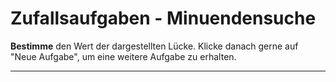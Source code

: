 <!--
version:  0.0.1

language: de

@style
main > *:not(:last-child) {
  margin-bottom: 3rem;
}

input {
    text-align: center;
}

.flex-container {
    display: flex;
    flex-wrap: wrap;
    align-items: stretch;
    gap: 20px;
}

.flex-child {
    flex: 1;
    min-width: 350px;
    margin-right: 20px;
}

@media (max-width: 400px) {
    .flex-child {
        flex: 100%;
        margin-right: 0;
    }
}
@end

formula: \carry   \textcolor{red}{\scriptsize #1}
formula: \digit   \rlap{\carry{#1}}\phantom{#2}#2
formula: \permil  \text{‰}

import: https://raw.githubusercontent.com/LiaTemplates/Tikz-Jax/main/README.md

script: https://cdn.jsdelivr.net/gh/LiaTemplates/Tikz-Jax@main/dist/index.js
import: https://raw.githubusercontent.com/liaTemplates/algebrite/master/README.md


tags: Addition, Subtraktion, leicht, niedrig, Bestimmen, Random

comment: Hier werden zufällige Subtraktionsaufgaben dreistelligen Zahlen generiert. Der Minuend wird gesucht.

author: Martin Lommatzsch

base:   https://raw.githubusercontent.com/MINT-the-GAP/Aufgabensammlung/refs/heads/main/01_Algebraische_Grundlagen/
-->




# Zufallsaufgaben - Minuendensuche




**Bestimme** den Wert der dargestellten Lücke. Klicke danach gerne auf "Neue Aufgabe", um eine weitere Aufgabe zu erhalten.



<script input="submit" output="Aufgabe" default="Neue Aufgabe" modify="false">
  if (!window._sub4_min_tick) { window._sub4_min_tick = 1 } else { window._sub4_min_tick++; }
  "Neue Aufgabe " + window._sub4_min_tick
</script>

---

<script modify="false">
// @input(`Aufgabe`)

// Hilfsfunktionen
const ri    = (min, max) => Math.floor(Math.random() * (max - min + 1)) + min;
const digs4 = n => [Math.floor(n/1000)%10, Math.floor(n/100)%10, Math.floor(n/10)%10, n%10]; // [T,H,Z,E]
const slot  = f => f ? '\\textcolor{red}{1}' : '\\hspace{0.5em}'; // mit {0.5em}

// Zufallszahlen: Subtrahend und Differenz (beide vierstellig), daraus Minuend
let B = ri(1000, 9999);
let C = ri(1000, 9999 - B); // C so, dass A = B+C ≤ 9999
let A = B + C;

// Aufgabe: Minuend gesucht
const problem = `[[ ${A} ]] - ${B} = ${C}`;

// Leih-Zeile für Subtraktion
function borrowLineSub(minuend, subtrahend) {
  const M = digs4(minuend).slice(); // Arbeitskopie
  const S = digs4(subtrahend);
  const bor = [0,0,0,0]; // [T,H,Z,E]

  // Einer
  if (M[3] < S[3]) { bor[3] = 1; M[2] -= 1; M[3] += 10; }
  // Zehner
  if (M[2] < S[2]) { bor[2] = 1; M[1] -= 1; M[2] += 10; }
  // Hunderter
  if (M[1] < S[1]) { bor[1] = 1; M[0] -= 1; M[1] += 10; }
  // Tausender: kein weiteres Leihen

  return `${slot(bor[0])}${slot(bor[1])}${slot(bor[2])}${slot(bor[3])}&`;
}

// Align-Block im $$ … $$-Format
function subtractionAlign(minuend, subtrahend, result) {
  const borrows = borrowLineSub(minuend, subtrahend);
  return `$$
\\begin{align*}
 ${minuend}& \\\\
-${subtrahend}& \\\\
 ${borrows} \\\\ \\hline
 ${result}& \\\\
\\end{align*}
$$`;
}

// Versteckte Lösung
let solution = '***************';
solution += `\n$$x - ${B} = ${C} \\;\\Rightarrow\\; x = ${C} + ${B} = ${A}$$\n`;
solution += subtractionAlign(A, B, C);
solution += '\n***************';

// Ausgabe
"LIASCRIPT:\n" + problem + "\n" + solution;
</script>

